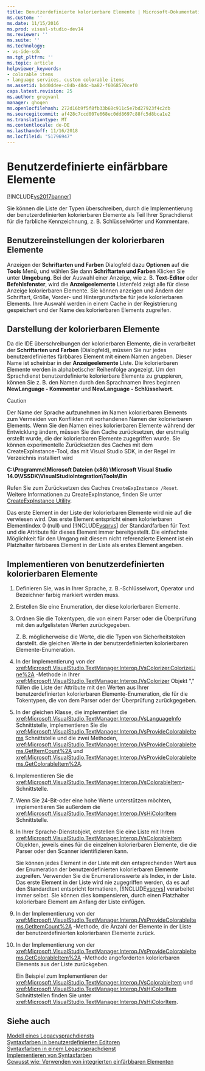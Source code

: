 ```yaml
---
title: Benutzerdefinierte kolorierbare Elemente | Microsoft-Dokumentation
ms.custom: ''
ms.date: 11/15/2016
ms.prod: visual-studio-dev14
ms.reviewer: ''
ms.suite: ''
ms.technology:
- vs-ide-sdk
ms.tgt_pltfrm: ''
ms.topic: article
helpviewer_keywords:
- colorable items
- language services, custom colorable items
ms.assetid: b4d0ddee-c04b-48dc-ba82-f6068570cef0
caps.latest.revision: 25
ms.author: gregvanl
manager: ghogen
ms.openlocfilehash: 272d16b9f5f8fb33b68c911c5e7bd27923f4c2db
ms.sourcegitcommit: af428c7ccd007e668ec0dd8697c88fc5d8bca1e2
ms.translationtype: MT
ms.contentlocale: de-DE
ms.lasthandoff: 11/16/2018
ms.locfileid: "51796947"
---
```

# <a name="custom-colorable-items"></a>Benutzerdefinierte einfärbbare Elemente
[!INCLUDE[vs2017banner](../../includes/vs2017banner.md)]

Sie können die Liste der Typen überschreiben, durch die Implementierung der benutzerdefinierten kolorierbaren Elemente als Teil Ihrer Sprachdienst für die farbliche Kennzeichnung, z. B. Schlüsselwörter und Kommentare.  
  
## <a name="user-settings-of-colorable-items"></a>Benutzereinstellungen der kolorierbaren Elemente  
 Anzeigen der **Schriftarten und Farben** Dialogfeld dazu **Optionen** auf die **Tools** Menü, und wählen Sie dann **Schriftarten und Farben** Klicken Sie unter **Umgebung**. Bei der Auswahl einer Anzeige, wie z. B. **Text-Editor** oder **Befehlsfenster**, wird die **Anzeigeelemente** Listenfeld zeigt alle für diese Anzeige kolorierbaren Elemente. Sie können anzeigen und Ändern der Schriftart, Größe, Vorder- und Hintergrundfarbe für jede kolorierbaren Elements. Ihre Auswahl werden in einem Cache in der Registrierung gespeichert und der Name des kolorierbaren Elements zugreifen.  
  
## <a name="presentation-of-colorable-items"></a>Darstellung der kolorierbaren Elemente  
 Da die IDE überschreibungen der kolorierbaren Elemente, die in verarbeitet der **Schriftarten und Farben** (Dialogfeld), müssen Sie nur jedes benutzerdefiniertes färbbares Element mit einem Namen angeben. Dieser Name ist scheinbar in der **Anzeigeelemente** Liste. Die kolorierbaren Elemente werden in alphabetischer Reihenfolge angezeigt. Um den Sprachdienst benutzerdefinierte kolorierbare Elemente zu gruppieren, können Sie z. B. den Namen durch den Sprachnamen Ihres beginnen **NewLanguage - Kommentar** und **NewLanguage - Schlüsselwort**.  
  
> [!CAUTION]
>  Der Name der Sprache aufzunehmen im Namen kolorierbaren Elements zum Vermeiden von Konflikten mit vorhandenen Namen der kolorierbaren Elements. Wenn Sie den Namen eines kolorierbaren Elemente während der Entwicklung ändern, müssen Sie den Cache zurücksetzen, der erstmalig erstellt wurde, die der kolorierbaren Elemente zugegriffen wurde. Sie können experimentelle Zurücksetzen des Caches mit dem CreateExpInstance-Tool, das mit Visual Studio SDK, in der Regel im Verzeichnis installiert wird  
>   
>  **C:\Programme\Microsoft Dateien (x86) \Microsoft Visual Studio 14.0\VSSDK\VisualStudioIntegration\Tools\Bin**  
>   
>  Rufen Sie zum Zurücksetzen des Caches `CreateExpInstance /Reset`. Weitere Informationen zu CreateExpInstance, finden Sie unter [CreateExpInstance Utility](../../extensibility/internals/createexpinstance-utility.md).  
  
 Das erste Element in der Liste der kolorierbaren Elemente wird nie auf die verwiesen wird. Das erste Element entspricht einem kolorierbaren Elementindex 0 (null) und [!INCLUDE[vsprvs](../../includes/vsprvs-md.md)] der Standardfarben für Text und die Attribute für dieses Element immer bereitgestellt. Die einfachste Möglichkeit für den Umgang mit diesem nicht referenzierte Element ist ein Platzhalter färbbares Element in der Liste als erstes Element angeben.  
  
## <a name="implementing-custom-colorable-items"></a>Implementieren von benutzerdefinierten kolorierbaren Elemente  
  
1. Definieren Sie, was in Ihrer Sprache, z. B.-Schlüsselwort, Operator und Bezeichner farbig markiert werden muss.  
  
2. Erstellen Sie eine Enumeration, der diese kolorierbaren Elemente.  
  
3. Ordnen Sie die Tokentypen, die von einem Parser oder die Überprüfung mit den aufgelisteten Werten zurückgegeben.  
  
    Z. B. möglicherweise die Werte, die die Typen von Sicherheitstoken darstellt. die gleichen Werte in der benutzerdefinierten kolorierbaren Elemente-Enumeration.  
  
4. In der Implementierung von der <xref:Microsoft.VisualStudio.TextManager.Interop.IVsColorizer.ColorizeLine%2A> -Methode in Ihrer <xref:Microsoft.VisualStudio.TextManager.Interop.IVsColorizer> Objekt "," füllen die Liste der Attribute mit den Werten aus Ihrer benutzerdefinierten kolorierbaren Elemente-Enumeration, die für die Tokentypen, die von dem Parser oder der Überprüfung zurückgegeben.  
  
5. In der gleichen Klasse, die implementiert die <xref:Microsoft.VisualStudio.TextManager.Interop.IVsLanguageInfo> Schnittstelle, implementieren Sie die <xref:Microsoft.VisualStudio.TextManager.Interop.IVsProvideColorableItems> Schnittstelle und die zwei Methoden, <xref:Microsoft.VisualStudio.TextManager.Interop.IVsProvideColorableItems.GetItemCount%2A> und <xref:Microsoft.VisualStudio.TextManager.Interop.IVsProvideColorableItems.GetColorableItem%2A>.  
  
6. Implementieren Sie die <xref:Microsoft.VisualStudio.TextManager.Interop.IVsColorableItem>-Schnittstelle.  
  
7. Wenn Sie 24-Bit-oder eine hohe Werte unterstützen möchten, implementieren Sie außerdem die <xref:Microsoft.VisualStudio.TextManager.Interop.IVsHiColorItem> Schnittstelle.  
  
8. In Ihrer Sprache-Dienstobjekt, erstellen Sie eine Liste mit Ihrem <xref:Microsoft.VisualStudio.TextManager.Interop.IVsColorableItem> Objekten, jeweils eines für die einzelnen kolorierbaren Elemente, die die Parser oder den Scanner identifizieren kann.  
  
    Sie können jedes Element in der Liste mit den entsprechenden Wert aus der Enumeration der benutzerdefinierten kolorierbaren Elemente zugreifen. Verwenden Sie die Enumerationswerte als Index, in der Liste. Das erste Element in der Liste wird nie zugegriffen werden, da es auf den Standardtext entspricht formatieren, [!INCLUDE[vsprvs](../../includes/vsprvs-md.md)] verarbeitet immer selbst. Sie können dies kompensieren, durch einen Platzhalter kolorierbare Element am Anfang der Liste einfügen.  
  
9. In der Implementierung von der <xref:Microsoft.VisualStudio.TextManager.Interop.IVsProvideColorableItems.GetItemCount%2A> -Methode, die Anzahl der Elemente in der Liste der benutzerdefinierten kolorierbaren Elemente zurück.  
  
10. In der Implementierung von der <xref:Microsoft.VisualStudio.TextManager.Interop.IVsProvideColorableItems.GetColorableItem%2A> -Methode angeforderten kolorierbaren Elements aus der Liste zurückgeben.  
  
    Ein Beispiel zum Implementieren der <xref:Microsoft.VisualStudio.TextManager.Interop.IVsColorableItem> und <xref:Microsoft.VisualStudio.TextManager.Interop.IVsHiColorItem> Schnittstellen finden Sie unter <xref:Microsoft.VisualStudio.TextManager.Interop.IVsHiColorItem>.  
  
## <a name="see-also"></a>Siehe auch  
 [Modell eines Legacysprachdiensts](../../extensibility/internals/model-of-a-legacy-language-service.md)   
 [Syntaxfarben in benutzerdefinierten Editoren](../../extensibility/syntax-coloring-in-custom-editors.md)   
 [Syntaxfarben in einem Legacysprachdienst](../../extensibility/internals/syntax-coloring-in-a-legacy-language-service.md)   
 [Implementieren von Syntaxfarben](../../extensibility/internals/implementing-syntax-coloring.md)   
 [Gewusst wie: Verwenden von integrierten einfärbbaren Elementen](../../extensibility/internals/how-to-use-built-in-colorable-items.md)


